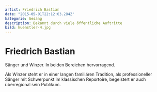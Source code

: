 ```yaml
---
artist: Friedrich Bastian
date: "2015-05-01T22:12:03.284Z"
kategorie: Gesang
description: Bekannt durch viele öffentliche Auftritte
bild: kuenstler-4.jpg
---
```


# Friedrich Bastian

Sänger und Winzer. In beiden Bereichen hervorragend.

Als Winzer steht er in einer langen familiären Tradition,
als professioneller Sänger mit Schwerpunkt im klassischen Reportoire, begeistert er auch überregional sein Publikum.

